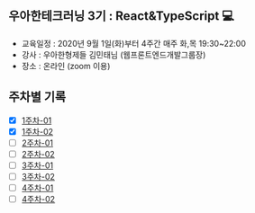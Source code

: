 ## 우아한테크러닝 3기 : React&TypeScript 💻

* 교육일정 : 2020년 9월 1일(화)부터 4주간 매주 화,목 19:30~22:00
* 강사 : 우아한형제들 김민태님 (웹프론트엔드개발그룹장)
* 장소 : 온라인 (zoom 이용)

## 주차별 기록
- [x] [1주차-01](https://github.com/soongyu/woowa-tech-learning-react-typescript/blob/master/week01-1.md)
- [x] [1주차-02](https://github.com/soongyu/woowa-tech-learning-react-typescript/blob/master/week01-2.md)
- [ ] [2주차-01]()
- [ ] [2주차-02]()
- [ ] [3주차-01]()
- [ ] [3주차-02]()
- [ ] [4주차-01]()
- [ ] [4주차-02]()
